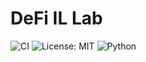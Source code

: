 # DeFi IL Lab

![CI](https://github.com/Osipoff-hub/defi-il-lab/actions/workflows/ci.yml/badge.svg)
![License: MIT](https://img.shields.io/badge/License-MIT-yellow.svg)
![Python](https://img.shields.io/badge/python-3.11-blue.svg)
